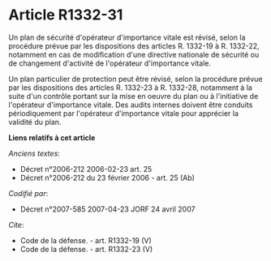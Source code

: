 # Article R1332-31

Un plan de sécurité d'opérateur d'importance vitale est révisé, selon la procédure prévue par les dispositions des articles
R. 1332-19 à R. 1332-22, notamment en cas de modification d'une directive nationale de sécurité ou de changement d'activité
de l'opérateur d'importance vitale. 

Un plan particulier de protection peut être révisé, selon la procédure prévue par les dispositions des articles R. 1332-23 à
R. 1332-28, notamment à la suite d'un contrôle portant sur la mise en oeuvre du plan ou à l'initiative de l'opérateur
d'importance vitale. Des audits internes doivent être conduits périodiquement par l'opérateur d'importance vitale pour
apprécier la validité du plan.

**Liens relatifs à cet article**

_Anciens textes_:

  - Décret n°2006-212 2006-02-23 art. 25
  - Décret n°2006-212 du 23 février 2006 - art. 25 (Ab)

_Codifié par_:

  - Décret n°2007-585 2007-04-23 JORF 24 avril 2007

_Cite_:

  - Code de la défense. - art. R1332-19 (V)
  - Code de la défense. - art. R1332-23 (V)
